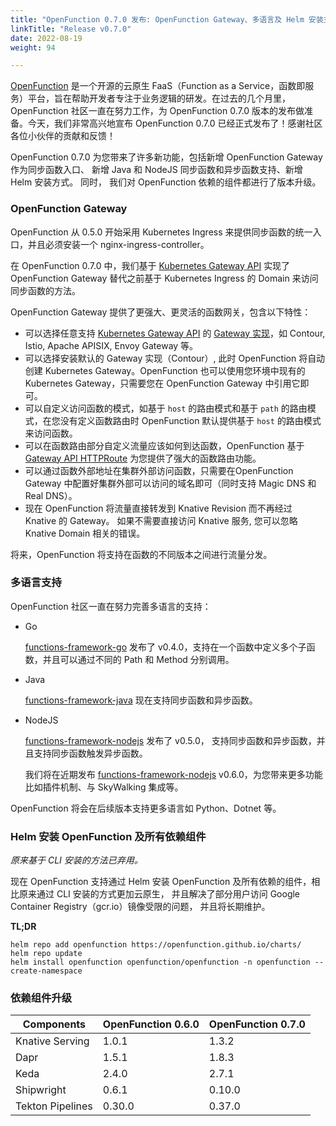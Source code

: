 ```yaml
---
title: "OpenFunction 0.7.0 发布: OpenFunction Gateway、多语言及 Helm 安装支持"
linkTitle: "Release v0.7.0"
date: 2022-08-19
weight: 94

---
```

[OpenFunction](https://github.com/OpenFunction/OpenFunction) 是一个开源的云原生 FaaS（Function as a
Service，函数即服务）平台，旨在帮助开发者专注于业务逻辑的研发。在过去的几个月里，OpenFunction 社区一直在努力工作，为 OpenFunction 0.7.0 版本的发布做准备。今天，我们非常高兴地宣布
OpenFunction 0.7.0 已经正式发布了！感谢社区各位小伙伴的贡献和反馈！

OpenFunction 0.7.0 为您带来了许多新功能，包括新增 OpenFunction Gateway 作为同步函数入口、 新增 Java 和 NodeJS 同步函数和异步函数支持、新增 Helm 安装方式。
同时， 我们对 OpenFunction 依赖的组件都进行了版本升级。

### OpenFunction Gateway

OpenFunction 从 0.5.0 开始采用 Kubernetes Ingress 来提供同步函数的统一入口，并且必须安装一个 nginx-ingress-controller。

在 OpenFunction 0.7.0 中，我们基于 [Kubernetes Gateway API](https://gateway-api.sigs.k8s.io/) 实现了 OpenFunction Gateway 替代之前基于
Kubernetes Ingress 的 Domain 来访问同步函数的方法。

OpenFunction Gateway 提供了更强大、更灵活的函数网关，包含以下特性：

- 可以选择任意支持 [Kubernetes Gateway API](https://gateway-api.sigs.k8s.io/) 的 [Gateway 实现](https://gteaway-api.sigs.k8s.io/implementations/)，如 Contour, Istio, Apache APISIX, Envoy Gateway 等。
- 可以选择安装默认的 Gateway 实现（Contour）, 此时 OpenFunction 将自动创建 Kubernetes Gateway。OpenFunction 也可以使用您环境中现有的 Kubernetes Gateway，只需要您在 OpenFunction Gateway 中引用它即可。
- 可以自定义访问函数的模式，如基于 `host` 的路由模式和基于 `path` 的路由模式，在您没有定义函数路由时 OpenFunction 默认提供基于 `host` 的路由模式来访问函数。
- 可以在函数路由部分自定义流量应该如何到达函数，OpenFunction 基于 [Gateway API HTTPRoute](https://gateway-api.sigs.k8s.io/api-types/httproute/) 为您提供了强大的函数路由功能。
- 可以通过函数外部地址在集群外部访问函数，只需要在OpenFunction Gateway 中配置好集群外部可以访问的域名即可（同时支持 Magic DNS 和 Real DNS）。
- 现在 OpenFunction 将流量直接转发到 Knative Revision 而不再经过 Knative 的 Gateway。 如果不需要直接访问 Knative 服务, 您可以忽略 Knative Domain 相关的错误。

将来，OpenFunction 将支持在函数的不同版本之间进行流量分发。

### 多语言支持
OpenFunction 社区一直在努力完善多语言的支持：
- Go

  [functions-framework-go](https://github.com/OpenFunction/functions-framework-go) 发布了 v0.4.0，支持在一个函数中定义多个子函数，并且可以通过不同的 Path 和 Method 分别调用。

- Java
  
  [functions-framework-java](https://github.com/OpenFunction/functions-framework-java) 现在支持同步函数和异步函数。

- NodeJS

  [functions-framework-nodejs](https://github.com/OpenFunction/functions-framework-nodejs) 发布了 v0.5.0， 支持同步函数和异步函数，并且支持同步函数触发异步函数。

  我们将在近期发布 [functions-framework-nodejs](https://github.com/OpenFunction/functions-framework-nodejs) v0.6.0，为您带来更多功能比如插件机制、与 SkyWalking 集成等。

OpenFunction 将会在后续版本支持更多语言如 Python、Dotnet 等。

### Helm 安装 OpenFunction 及所有依赖组件

_原来基于 CLI 安装的方法已弃用。_

现在 OpenFunction 支持通过 Helm 安装 OpenFunction 及所有依赖的组件，相比原来通过 CLI 安装的方式更加云原生， 并且解决了部分用户访问 Google Container Registry（gcr.io）镜像受限的问题， 并且将长期维护。

**TL;DR**
```
helm repo add openfunction https://openfunction.github.io/charts/
helm repo update
helm install openfunction openfunction/openfunction -n openfunction --create-namespace
```

### 依赖组件升级

| Components             | OpenFunction 0.6.0 | OpenFunction 0.7.0 |
| ---------------------- |--------------------|--------------------|
| Knative Serving        | 1.0.1              | 1.3.2              |
| Dapr                   | 1.5.1              | 1.8.3              |
| Keda                   | 2.4.0              | 2.7.1              |
| Shipwright             | 0.6.1              | 0.10.0             |
| Tekton Pipelines       | 0.30.0             | 0.37.0             |
